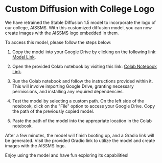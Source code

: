 # Custom Diffusion with College Logo

We have retrained the Stable Diffusion 1.5 model to incorporate the logo of our college, AISSMS. With this customized diffusion model, you can now create images with the AISSMS logo embedded in them.

To access this model, please follow the steps below:

1. Copy the model into your Google Drive by clicking on the following link: [Model Link](https://drive.google.com/file/d/1njsGzNWXVwNwCzcqP10LArzwHNaNT3Zz/view?usp=drivesdk).

2. Open the provided Colab notebook by visiting this link: [Colab Notebook Link](https://colab.research.google.com/drive/1l7TBwQKXIS5oIf6F24lQjp3VtofwSVwr?usp=sharing).

3. Run the Colab notebook and follow the instructions provided within it. This will involve importing Google Drive, granting necessary permissions, and installing any required dependencies.

4. Test the model by selecting a custom path. On the left side of the notebook, click on the "File" option to access your Google Drive. Copy the path of the previously copied model.

5. Paste the path of the model into the appropriate location in the Colab notebook.

After a few minutes, the model will finish booting up, and a Gradio link will be generated. Visit the provided Gradio link to utilize the model and create images with the AISSMS logo.

Enjoy using the model and have fun exploring its capabilities!
